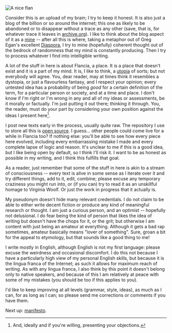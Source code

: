 <!--
.. title: Meta
.. slug: meta
.. date: 2018-12-16 17:33:15 UTC+01:00
.. tags: flancia
.. link: 
.. description: 
.. type: text
-->

![A nice flan](/static/flan.jpg)

Consider this is an upload of my brain; I try to keep it honest. It is also just a blog of the billion or so around the internet; this one as likely to be abandoned or to disappear without a trace as any other (save, that is, for whatever trace it leaves in [archive.org](https://web.archive.org/web/*/flancia.org)). I like to think about the blog aspect of it as a [mine](/mine) -- after all this is where, taking a metaphor out of Greg Egan's excellent [Diaspora](https://www.goodreads.com/book/show/156785.Diaspora), I try to mine (hopefully) coherent thought out of the bedrock of randomness that my mind is constantly producing. Then I try to process whatever I find into intelligible writing.

A lot of the stuff in here is about Flancia, a place. It is a place that doesn't exist and it is a part of my mind. It is, I like to think, a [utopia](https://en.wikipedia.org/wiki/Utopia) of sorts; but not everybody will agree. You, dear reader, may at times think it resembles a dystopia, or just a flavourless fantasy, and I respect your opinion; every untested idea has a probability of being *good* for a certain definition of the term, for a particular person or society, and at a time and place. I don't know if I'm right or I'm wrong in any and all of my ideas or assessments, be it morally or factually. I'm just putting it out there; thinking it through. You, the reader, must do your part by considering your own position against the ideas I present here[^objections].

[^objections]: And, ideally and if you're willing, presenting your objections.

I post new texts early in the process, usually quite raw. The repository I use to store all this is [open source](https://github.com/flancian/flancia). I guess... other people could come live for a while in Flancia too? If nothing else: you'll be able to see how every piece here evolved, including every embarrassing mistake I made and every complete lapse of logic and reason. It's unclear to me if this is a good idea, but I like being open by default, so I think I'll risk it. I want to be as honest as possible in my writing, and I think this fulfills that goal. 

As a reader, just remember that some of the stuff in here is akin to a stream of consciousness -- every text is alive in some sense as I iterate over it and try different things, add to it, edit, combine; please excuse any temporary craziness you might run into, or (if you can) try to read it as an unskillful homage to Virginia Woolf. Or just the work in progress that it actually is.

My pseudonym doesn't hide many relevant credentials. I do not claim to be able to either write decent fiction or produce any kind of meaningful research or thought. I am just a curious person, and an optimist -- hopefully not delusional. I do fear being the kind of person that likes the idea of writing but doesn't have the chops for it, or the grit; but otherwise I am content with just being an amateur at everything. Although it gets a bad rap sometimes, amateur basically means "lover of something". Sure, groan a bit for the appeal to etymology, but that sounds like a good thing to me!

I write mostly in English, although English is not my first language: please excuse the weirdness and occasional discomfort. I do this not because I have a particularly high view of my personal English skills, but because it is the lingua franca of the Internet; as such it allows for maximum reach of writing. As with any lingua franca, I also think by this point it doesn't belong only to native speakers, and because of this I am relatively at peace with some of my mistakes (you should be too if this applies to you).

I'd like to keep improving at all levels (grammar, style, ideas), as much as I can, for as long as I can; so please send me corrections or comments if you have them.

Next up: [manifesto](/manifesto).
